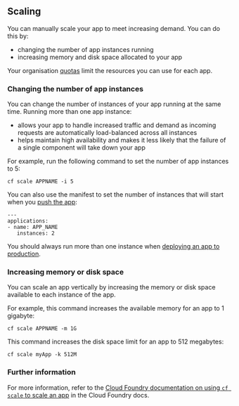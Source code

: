 ## Scaling

You can manually scale your app to meet increasing demand. You can do this by:

- changing the number of app instances running
- increasing memory and disk space allocated to your app

Your organisation [quotas](/managing_apps.html#quotas) limit the resources you can use for each app.

### Changing the number of app instances

You can change the number of instances of your app running at the same time. Running more than one app instance:

- allows your app to handle increased traffic and demand as incoming requests are automatically load-balanced across all instances
- helps maintain high availability and makes it less likely that the failure of a single component will take down your app

For example, run the following command to set the number of app instances to 5:

``cf scale APPNAME -i 5``

You can also use the manifest to set the number of instances that will start when you [push the app](deploying_apps.html#deploying-public-apps):

```
---
applications:
- name: APP_NAME
   instances: 2
```

 You should always run more than one instance when [deploying an app to production](/deploying_apps.html#deploy-an-app-to-production).

### Increasing memory or disk space

You can scale an app vertically by increasing the memory or disk space available to each instance of the app.

For example, this command increases the available memory for an app to 1 gigabyte:

``cf scale APPNAME -m 1G``

This command increases the disk space limit for an app to 512 megabytes:

``cf scale myApp -k 512M``


### Further information

For more information, refer to the [Cloud Foundry documentation on using `cf scale` to scale an app](http://docs.cloudfoundry.org/devguide/deploy-apps/cf-scale.html) in the Cloud Foundry docs.
